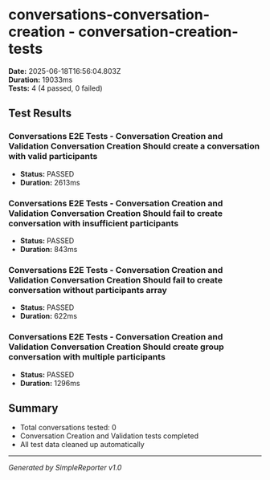 # conversations-conversation-creation - conversation-creation-tests

**Date:** 2025-06-18T16:56:04.803Z  
**Duration:** 19033ms  
**Tests:** 4 (4 passed, 0 failed)

## Test Results


### Conversations E2E Tests - Conversation Creation and Validation Conversation Creation Should create a conversation with valid participants
- **Status:** PASSED
- **Duration:** 2613ms



### Conversations E2E Tests - Conversation Creation and Validation Conversation Creation Should fail to create conversation with insufficient participants
- **Status:** PASSED
- **Duration:** 843ms



### Conversations E2E Tests - Conversation Creation and Validation Conversation Creation Should fail to create conversation without participants array
- **Status:** PASSED
- **Duration:** 622ms



### Conversations E2E Tests - Conversation Creation and Validation Conversation Creation Should create group conversation with multiple participants
- **Status:** PASSED
- **Duration:** 1296ms



## Summary

- Total conversations tested: 0
- Conversation Creation and Validation tests completed
- All test data cleaned up automatically

---
*Generated by SimpleReporter v1.0*
